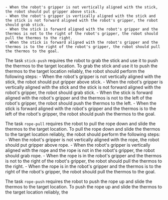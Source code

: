 
    - When the robot's gripper is not vertically aligned with the stick, the robot should put gripper above stick.
    - When the robot's gripper is vertically aligned with the stick and the stick is not forward aligned with the robot's gripper, the robot should grab stick.
    - When the stick is forward aligned with the robot's gripper and the thermos is not to the right of the robot's gripper, the robot should pull the thermos to the right.
    - When the stick is forward aligned with the robot's gripper and the thermos is to the right of the robot's gripper, the robot should pull the thermos to the goal.

The task `stick-push` requires the robot to grab the stick and use it to push the thermos to the target location.
To grab the stick and use it to push the thermos to the target location reliably, the robot should perform the following steps:
    - When the robot's gripper is not vertically aligned with the stick, the robot should put gripper above stick.
    - When the robot's gripper is vertically aligned with the stick and the stick is not forward aligned with the robot's gripper, the robot should grab stick.
    - When the stick is forward aligned with the robot's gripper and the thermos is not to the left of the robot's gripper, the robot should push the thermos to the left.
    - When the stick is forward aligned with the robot's gripper and the thermos is to the left of the robot's gripper, the robot should push the thermos to the goal.

The task `rope-pull` requires the robot to pull the rope down and slide the thermos to the target location.
To pull the rope down and slide the thermos to the target location reliably, the robot should perform the following steps:
    - When the robot's gripper is not vertically aligned with the rope, the robot should put gripper above rope.
    - When the robot's gripper is vertically aligned with the rope and the rope is not in the robot's gripper, the robot should grab rope.
    - When the rope is in the robot's gripper and the thermos is not to the right of the robot's gripper, the robot should pull the thermos to the right.
    - When the rope is in the robot's gripper and the thermos is to the right of the robot's gripper, the robot should pull the thermos to the goal.

The task `rope-push` requires the robot to push the rope up and slide the thermos to the target location.
To push the rope up and slide the thermos to the target location reliably, the